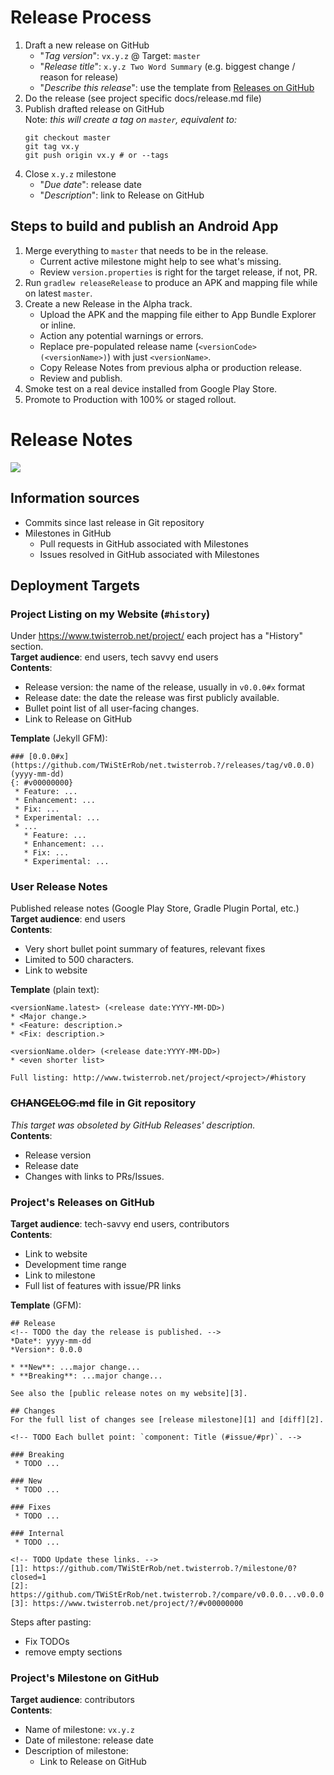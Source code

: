 # Release Process

 1. Draft a new release on GitHub
    * "_Tag version_": `vx.y.z` @ Target: `master`
    * "_Release title_": `x.y.z Two Word Summary` (e.g. biggest change / reason for release)
    * "_Describe this release_": use the template from [Releases on GitHub](#projects-releases-on-github)
 1. Do the release (see project specific docs/release.md file)
 1. Publish drafted release on GitHub  
    Note: _this will create a tag on `master`, equivalent to:_
    ```shell
    git checkout master
    git tag vx.y
    git push origin vx.y # or --tags
    ```
 1. Close `x.y.z` milestone
    * "_Due date_": release date
    * "_Description_": link to Release on GitHub

## Steps to build and publish an Android App

1. Merge everything to `master` that needs to be in the release.
    * Current active milestone might help to see what's missing.
    * Review `version.properties` is right for the target release, if not, PR.
1. Run `gradlew releaseRelease` to produce an APK and mapping file while on latest `master`.
1. Create a new Release in the Alpha track.
   * Upload the APK and the mapping file either to App Bundle Explorer or inline.
   * Action any potential warnings or errors.
   * Replace pre-populated release name (`<versionCode> (<versionName>)`) with just `<versionName>`. 
   * Copy Release Notes from previous alpha or production release.
   * Review and publish.
1. Smoke test on a real device installed from Google Play Store.
1. Promote to Production with 100% or staged rollout.


# Release Notes

<img src="https://yuml.me/diagram/boring;dir:LR;scale:100/class/[%3C%3CGitHub%3E%3E;Release%7Cversion%20name;version%20code;(date);change%20descriptions;tag;artifacts],%20[%3C%3CWebsite%3E%3E;%23history%7Cversion%20name;date;minor%20changes],%20[%3C%3Cpublished%3E%3E;Release%20Notes%7Cversion%20name;date;major%20changes],%20[%3C%3CGitHub%3E%3E;Milestone%7Cversion;date;all%20changes],%20[%3C%3CGitHub%3E%3E;issue%7Cfeature%20description;problem%20details],%20[%3C%3CGitHub%3E%3E;PR%7Cimplementation%20details],%20[%3C%3CGitHub%3E%3E;diff%7Clist%20of%20changes%20without%20context],%20[%3C%3Cgit%3E%3E;commit%7Cdetails%20of%20change],%20[%23history]-[note:%20Historical%20*Release%20Notes*%20for%20the%20end%20users.%7Bbg:wheat%7D],%20[Release]%3C%3E-1..n%3E[Milestone],%20[Milestone]%3C%3E-1..n%3E[issue],%20[Milestone]%3C%3E-1..n%3E[PR],%20[diff]++-1..n%3E[commit],%20[issue]-0..1%3E[PR],%20[PR]%3C%3E-1..n%3E[commit],%20[Milestone]-.-%3E[Release],%20[Release]-.-%3E[Milestone],%20[Release]-.-%3E[%23history],%20[Release]-.-%3E[diff],%20[Release]-.-%3E[PR],%20[Release]-.-%3E[issue],%20[Release%20Notes]-.-%3E[%23history],%20[%23history]-.-%3E[Release],%20[commit]-.-%3E[issue],%20[commit]-.-%3E[PR],%20[PR]-.-%3E[issue],.png" />

## Information sources
 * Commits since last release in Git repository
 * Milestones in GitHub
   * Pull requests in GitHub associated with Milestones
   * Issues resolved in GitHub associated with Milestones

## Deployment Targets

### Project Listing on my Website (`#history`)
Under https://www.twisterrob.net/project/ each project has a "History" section.  
**Target audience**: end users, tech savvy end users  
**Contents**:
 * Release version: the name of the release, usually in `v0.0.0#x` format
 * Release date: the date the release was first publicly available.
 * Bullet point list of all user-facing changes.
 * Link to Release on GitHub

**Template** (Jekyll GFM):
```
### [0.0.0#x](https://github.com/TWiStErRob/net.twisterrob.?/releases/tag/v0.0.0) (yyyy-mm-dd)
{: #v00000000}
 * Feature: ...
 * Enhancement: ...
 * Fix: ...
 * Experimental: ...
 * ...
   * Feature: ...
   * Enhancement: ...
   * Fix: ...
   * Experimental: ...
```

### User Release Notes
Published release notes (Google Play Store, Gradle Plugin Portal, etc.)  
**Target audience**: end users  
**Contents**:
 * Very short bullet point summary of features, relevant fixes
 * Limited to 500 characters.
 * Link to website

**Template** (plain text):
```
<versionName.latest> (<release date:YYYY-MM-DD>)
* <Major change.>
* <Feature: description.>
* <Fix: description.>

<versionName.older> (<release date:YYYY-MM-DD>)
* <even shorter list>

Full listing: http://www.twisterrob.net/project/<project>/#history
```

### ~~CHANGELOG.md~~ file in Git repository
*This target was obsoleted by GitHub Releases' description.*  
**Contents**:
 * Release version
 * Release date
 * Changes with links to PRs/Issues.

### Project's Releases on GitHub
**Target audience**: tech-savvy end users, contributors  
**Contents**:
 * Link to website
 * Development time range
 * Link to milestone
 * Full list of features with issue/PR links

**Template** (GFM):
```
## Release
<!-- TODO the day the release is published. -->
*Date*: yyyy-mm-dd
*Version*: 0.0.0

* **New**: ...major change...
* **Breaking**: ...major change...

See also the [public release notes on my website][3].

## Changes
For the full list of changes see [release milestone][1] and [diff][2].

<!-- TODO Each bullet point: `component: Title (#issue/#pr)`. -->

### Breaking
 * TODO ...

### New
 * TODO ...

### Fixes
 * TODO ...

### Internal
 * TODO ...

<!-- TODO Update these links. -->
[1]: https://github.com/TWiStErRob/net.twisterrob.?/milestone/0?closed=1
[2]: https://github.com/TWiStErRob/net.twisterrob.?/compare/v0.0.0...v0.0.0
[3]: https://www.twisterrob.net/project/?/#v00000000
```
Steps after pasting:
 * Fix TODOs
 * remove empty sections

### Project's Milestone on GitHub
**Target audience**: contributors  
**Contents**:
 * Name of milestone: `vx.y.z`
 * Date of milestone: release date
 * Description of milestone:
   * Link to Release on GitHub
